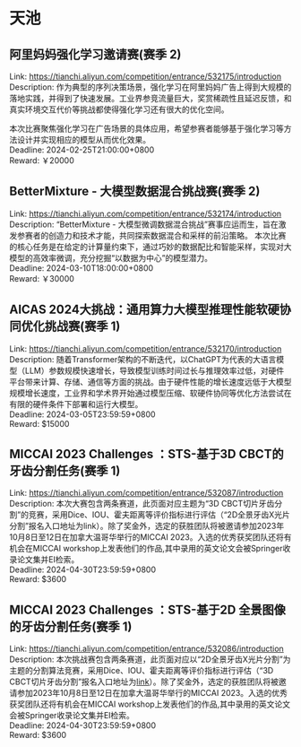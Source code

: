 # 天池



## 阿里妈妈强化学习邀请赛(赛季 2)

Link: https://tianchi.aliyun.com/competition/entrance/532175/introduction  
Description: 作为典型的序列决策场景，强化学习在阿里妈妈广告上得到大规模的落地实践，并得到了快速发展。工业界参竞流量巨大，奖赏稀疏性且延迟反馈，和真实环境交互代价等挑战都使得强化学习还有很大的优化空间。

本次比赛聚焦强化学习在广告场景的具体应用，希望参赛者能够基于强化学习等方法设计并实现相应的模型从而优化效果。  
Deadline: 2024-02-25T21:00:00+0800  
Reward: ￥20000  


## BetterMixture - 大模型数据混合挑战赛(赛季 2)

Link: https://tianchi.aliyun.com/competition/entrance/532174/introduction  
Description: “BetterMixture - 大模型微调数据混合挑战”赛事应运而生，旨在激发参赛者的创造力和技术才能，共同探索数据混合和采样的前沿策略。 本次比赛的核心任务是在给定的计算量约束下，通过巧妙的数据配比和智能采样，实现对大模型的高效率微调，充分挖掘“以数据为中心”的模型潜力。  
Deadline: 2024-03-10T18:00:00+0800  
Reward: ￥30000  


## AICAS 2024大挑战：通用算力大模型推理性能软硬协同优化挑战赛(赛季 1)

Link: https://tianchi.aliyun.com/competition/entrance/532170/introduction  
Description: 随着Transformer架构的不断迭代，以ChatGPT为代表的大语言模型（LLM）参数规模快速增长，导致模型训练时间过长与推理效率过低，对硬件平台带来计算、存储、通信等方面的挑战。由于硬件性能的增长速度远低于大模型规模增长速度，工业界和学术界开始通过模型压缩、软硬件协同等优化方法尝试在有限的硬件条件下部署和运行大模型。  
Deadline: 2024-03-05T23:59:59+0800  
Reward: $15000  


## MICCAI 2023 Challenges ：STS-基于3D CBCT的牙齿分割任务(赛季 1)

Link: https://tianchi.aliyun.com/competition/entrance/532087/introduction  
Description: 本次大赛包含两条赛道，此页面对应主题为“3D CBCT切片牙齿分割”的竞赛，采用Dice、IOU、霍夫距离等评价指标进行评估（“2D全景牙齿X光片分割”报名入口地址为link）。除了奖金外，选定的获胜团队将被邀请参加2023年10月8日至12日在加拿大温哥华举行的MICCAI 2023。入选的优秀获奖团队还将有机会在MICCAI workshop上发表他们的作品,其中录用的英文论文会被Springer收录论文集并EI检索。  
Deadline: 2024-04-30T23:59:59+0800  
Reward: $3600  


## MICCAI 2023 Challenges ：STS-基于2D 全景图像的牙齿分割任务(赛季 1)

Link: https://tianchi.aliyun.com/competition/entrance/532086/introduction  
Description: 本次挑战赛包含两条赛道，此页面对应以“2D全景牙齿X光片分割”为主题的分割算法竞赛，采用Dice、IOU、霍夫距离等评价指标进行评估（“3D CBCT切片牙齿分割”报名入口地址为[link]()）。除了奖金外，选定的获胜团队将被邀请参加2023年10月8日至12日在加拿大温哥华举行的MICCAI 2023。入选的优秀获奖团队还将有机会在MICCAI workshop上发表他们的作品,其中录用的英文论文会被Springer收录论文集并EI检索。  
Deadline: 2024-04-30T23:59:59+0800  
Reward: $3600  


